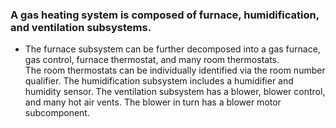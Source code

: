 ### A gas heating system is composed of furnace, humidification, and ventilation subsystems.
<ul> 
<li >The furnace subsystem can be further decomposed into a gas furnace, gas control, furnace thermostat, and many room thermostats.</li>
 The room thermostats can be individually identified via the room number qualifier. The humidification subsystem includes a humidifier and humidity sensor. The ventilation subsystem has a blower, blower control, and many hot air vents. The blower in turn has a blower motor subcomponent.
</ul>